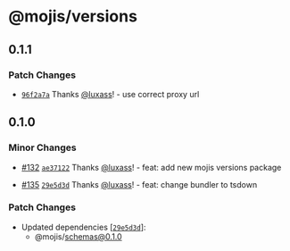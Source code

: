 # @mojis/versions

## 0.1.1

### Patch Changes

- [`96f2a7a`](https://github.com/mojisdev/mojis/commit/96f2a7ab1513d91e12e9132cca542476cb923e81) Thanks [@luxass](https://github.com/luxass)! - use correct proxy url

## 0.1.0

### Minor Changes

- [#132](https://github.com/mojisdev/mojis/pull/132) [`ae37122`](https://github.com/mojisdev/mojis/commit/ae371225974c046a2c1536b2b4e6ac9212ef11ac) Thanks [@luxass](https://github.com/luxass)! - feat: add new mojis versions package

- [#135](https://github.com/mojisdev/mojis/pull/135) [`29e5d3d`](https://github.com/mojisdev/mojis/commit/29e5d3db73a823ae9b613bc6eca893f286d2aec5) Thanks [@luxass](https://github.com/luxass)! - feat: change bundler to tsdown

### Patch Changes

- Updated dependencies [[`29e5d3d`](https://github.com/mojisdev/mojis/commit/29e5d3db73a823ae9b613bc6eca893f286d2aec5)]:
  - @mojis/schemas@0.1.0
